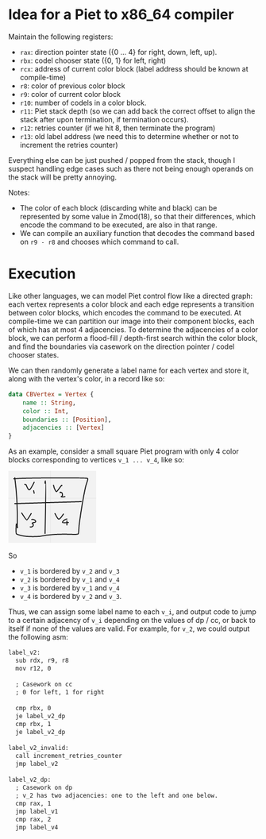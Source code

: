 # Idea for a Piet to x86_64 compiler

Maintain the following registers: 

* `rax`: direction pointer state ({0 ... 4} for right, down, left, up).
* `rbx`: codel chooser state ({0, 1} for left, right)
* `rcx`: address of current color block (label address should be known at compile-time)
* `r8`: color of previous color block
* `r9`: color of current color block
* `r10`: number of codels in a color block.
* `r11`: Piet stack depth (so we can add back the correct offset to align the stack after upon termination, if termination occurs).
* `r12`: retries counter (if we hit 8, then terminate the program)
* `r13`: old label address (we need this to determine whether or not to increment the retries counter)

Everything else can be just pushed / popped from the stack, though I suspect handling edge cases such as there not being enough operands on the stack will be pretty annoying.

Notes:

* The color of each block (discarding white and black) can be represented by some value in Zmod(18), so that their differences, which encode the command to be executed, are also in that range.  
* We can compile an auxiliary function that decodes the command based on `r9 - r8` and chooses which command to call.

# Execution

Like other languages, we can model Piet control flow like a directed graph: each vertex represents a color block and each edge represents a transition between color blocks, which encodes the command to be executed.  At compile-time we can partition our image into their component blocks, each of which has at most 4 adjacencies.  To determine the adjacencies of a color block, we can perform a flood-fill / depth-first search within the color block, and find the boundaries via casework on the direction pointer / codel chooser states.

We can then randomly generate a label name for each vertex and store it, along with the vertex's color, in a record like so:

```haskell
data CBVertex = Vertex {
    name :: String,
    color :: Int,
    boundaries :: [Position],
    adjacencies :: [Vertex]
}
```

As an example, consider a small square Piet program with only 4 color blocks corresponding to vertices `v_1 ... v_4`, like so:

![](example.png)

So 

* `v_1` is bordered by `v_2` and `v_3` 
* `v_2` is bordered by `v_1` and `v_4`
* `v_3` is bordered by `v_1` and `v_4`
* `v_4` is bordered by `v_2` and `v_3`.  

Thus, we can assign some label name to each `v_i`, and output code to jump to a certain adjacency of `v_i` depending on the values of dp / cc, or back to itself if none of the values are valid.  For example, for `v_2`, we could output the following asm: 

```
label_v2:
  sub rdx, r9, r8
  mov r12, 0

  ; Casework on cc
  ; 0 for left, 1 for right

  cmp rbx, 0
  je label_v2_dp
  cmp rbx, 1
  je label_v2_dp

label_v2_invalid:
  call increment_retries_counter
  jmp label_v2

label_v2_dp:
  ; Casework on dp
  ; v_2 has two adjacencies: one to the left and one below.
  cmp rax, 1
  jmp label_v1
  cmp rax, 2
  jmp label_v4
```


